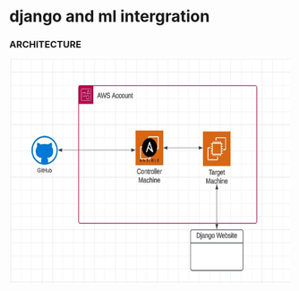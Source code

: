 # django and ml intergration

### ARCHITECTURE
<p align="center">
<img src="diagram.JPG"  height="400" width="500" />
</p>
